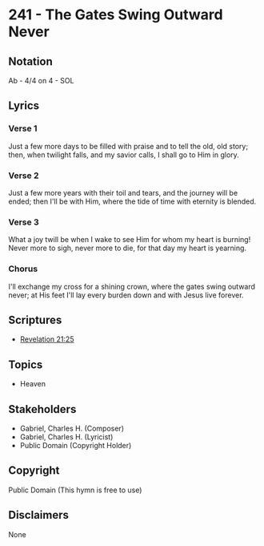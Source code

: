 # 241 - The Gates Swing Outward Never

## Notation

Ab - 4/4 on 4 - SOL

## Lyrics

### Verse 1

Just a few more days to be filled with praise and to tell the old, old story; then, when twilight falls, and my savior calls, I shall go to Him in glory.

### Verse 2

Just a few more years with their toil and tears, and the journey will be ended; then I'll be with Him, where the tide of time with eternity is blended.

### Verse 3

What a joy twill be when I wake to see Him for whom my heart is burning! Never more to sigh, never more to die, for that day my heart is yearning.

### Chorus

I'll exchange my cross for a shining crown, where the gates swing outward never; at His feet I'll lay every burden down and with Jesus live forever.


## Scriptures

- [Revelation 21:25](https://www.biblegateway.com/passage/?search=Revelation%2021%3A25)

## Topics

- Heaven

## Stakeholders

- Gabriel, Charles H. (Composer)
- Gabriel, Charles H. (Lyricist)
- Public Domain (Copyright Holder)

## Copyright

Public Domain
(This hymn is free to use)

## Disclaimers

None

